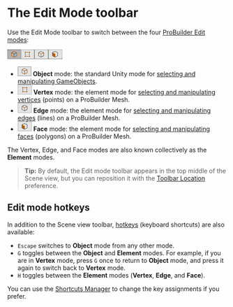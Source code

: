 # The Edit Mode toolbar

Use the Edit Mode toolbar to switch between the four [ProBuilder Edit modes](modes.md):

![The Edit mode toolbar](images/toolbar_editmode.png)

* ![Object edit mode](images/icons/EditModes_Object.png) **Object** mode: the standard Unity mode for [selecting and manipulating GameObjects](object-actions.md).
* ![Vertex edit mode](images/icons/EditModes_Vertex.png) **Vertex** mode: the element mode for [selecting and manipulating vertices](vertex.md) (points) on a ProBuilder Mesh.
* ![Edge edit mode](images/icons/EditModes_Edge.png) **Edge** mode: the element mode for [selecting and manipulating edges](edge.md) (lines) on a ProBuilder Mesh.
* ![Face edit mode](images/icons/EditModes_Face.png) **Face** mode: the element mode for [selecting and manipulating faces](face.md) (polygons) on a ProBuilder Mesh.

The Vertex, Edge, and Face modes are also known collectively as the **Element** modes.

> **Tip:** By default, the Edit mode toolbar appears in the top middle of the Scene view, but you can reposition it with the [Toolbar Location](preferences.md#toolbarloc) preference.



## Edit mode hotkeys

In addition to the Scene view toolbar, [hotkeys](hotkeys.md) (keyboard shortcuts) are also available:

- `Escape` switches to **Object** mode from any other mode.
- `G` toggles between the **Object** and **Element** modes. For example, if you are in **Vertex** mode, press `G` once to return to **Object** mode, and press it again to switch back to **Vertex** mode.
- `H` toggles between the **Element** modes (**Vertex**, **Edge**, and **Face**).

You can use the [Shortcuts Manager](https://docs.unity3d.com/Manual/UnityHotkeys.html) to change the key assignments if you prefer.